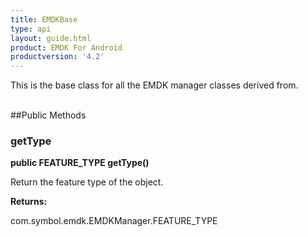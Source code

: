 ```yaml
---
title: EMDKBase
type: api
layout: guide.html
product: EMDK For Android
productversion: '4.2'
---
```



This is the base class for all the EMDK manager classes derived from.<br><br>

##Public Methods

### getType

**public FEATURE_TYPE getType()**

Return the feature type of the object.

**Returns:**

com.symbol.emdk.EMDKManager.FEATURE_TYPE

